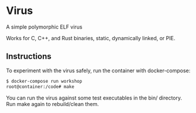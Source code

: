# Virus
A simple polymorphic ELF virus

Works for C, C++, and Rust binaries, static, dynamically linked, or PIE.

## Instructions

To experiment with the virus safely, run the container with docker-compose:

```bash
$ docker-compose run workshop
root@container:/code# make
```
You can run the virus against some test executables in the bin/ directory. Run make again to rebuild/clean them.
